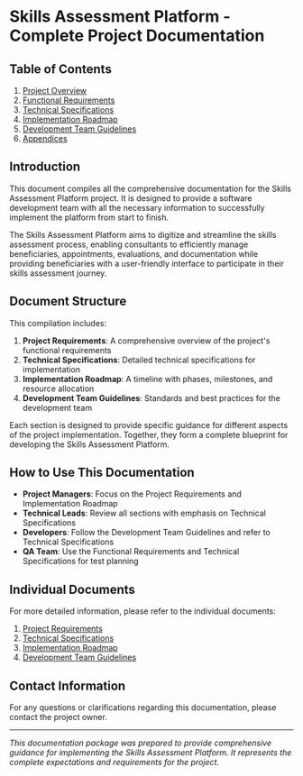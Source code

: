 # Skills Assessment Platform - Complete Project Documentation

## Table of Contents

1. [Project Overview](#project-overview)
2. [Functional Requirements](#functional-requirements)
3. [Technical Specifications](#technical-specifications)
4. [Implementation Roadmap](#implementation-roadmap)
5. [Development Team Guidelines](#development-team-guidelines)
6. [Appendices](#appendices)

## Introduction

This document compiles all the comprehensive documentation for the Skills Assessment Platform project. It is designed to provide a software development team with all the necessary information to successfully implement the platform from start to finish.

The Skills Assessment Platform aims to digitize and streamline the skills assessment process, enabling consultants to efficiently manage beneficiaries, appointments, evaluations, and documentation while providing beneficiaries with a user-friendly interface to participate in their skills assessment journey.

## Document Structure

This compilation includes:

1. **Project Requirements**: A comprehensive overview of the project's functional requirements
2. **Technical Specifications**: Detailed technical specifications for implementation
3. **Implementation Roadmap**: A timeline with phases, milestones, and resource allocation
4. **Development Team Guidelines**: Standards and best practices for the development team

Each section is designed to provide specific guidance for different aspects of the project implementation. Together, they form a complete blueprint for developing the Skills Assessment Platform.

## How to Use This Documentation

- **Project Managers**: Focus on the Project Requirements and Implementation Roadmap
- **Technical Leads**: Review all sections with emphasis on Technical Specifications
- **Developers**: Follow the Development Team Guidelines and refer to Technical Specifications
- **QA Team**: Use the Functional Requirements and Technical Specifications for test planning

## Individual Documents

For more detailed information, please refer to the individual documents:

1. [Project Requirements](./project_requirements_english.md)
2. [Technical Specifications](./technical_specifications_english.md)
3. [Implementation Roadmap](./implementation_roadmap_english.md)
4. [Development Team Guidelines](./development_team_guidelines_english.md)

## Contact Information

For any questions or clarifications regarding this documentation, please contact the project owner.

---

_This documentation package was prepared to provide comprehensive guidance for implementing the Skills Assessment Platform. It represents the complete expectations and requirements for the project._
